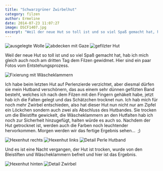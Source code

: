 ```yaml
---
title: "Schwarzgrüner Zwirbelhut"
category: filzen
author: Ermeline
date: 2014-07-23 11:07:27
image: DSCF1407.jpg
excerpt: "Weil der neue Hut so toll ist und so viel Spaß gemacht hat, hab ich mich gleich auch noch am dritten Tag dem Filzen gewidmet. "
---
```


![ausgelegte Wolle](DSCF1388-e1421952622650.jpg)
![abdecken mit Gaze](DSCF1389-e1421952634356.jpg)
![gefilzter Hut](DSCF1390-e1421952645761.jpg)

Weil der neue Hut so toll ist und so viel Spaß gemacht hat, hab ich mich gleich auch noch am dritten Tag dem Filzen gewidmet. Hier sind ein paar Fotos vom Entstehungsprozess.  


![Fixierung mit Wäscheklammern](DSCF1392.jpg)

Ich habe beim letzten Hut auf Perlenzierde verzichtet, aber diesmal dürfen sie mein Hutband verschönern, das aus einem sehr dünnen gefilzten Band besteht, welches ich nach dem Filzen mit den Fingern gehäkelt habe, jetzt hab ich die Falten gelegt und das Schätzchen trocknet nun. Ich hab mich für noch mehr Zwirbel entschieden, also hat dieser Hut nun nicht nur am Zipfel ein Löckchen sondern auch zwei als Abschluss des Hutbandes. Sie trocken um die Bleistifte gewickelt, die Wäscheklammern an den Hutfalten hab ich noch zur Sicherheit hinzugefügt, halten würde es auch so. Nachdem der Hut getrocknet ist, werden auch die Farben noch leuchtender hervorkommen. Morgen werden wir das fertige Ergebnis sehen...  ;)

![Hexenhut rechts](DSCF1406.jpg)
![Hexenhut links](DSCF1407.jpg)
![Detail Perle Hutband](DSCF1409.jpg)

Und es ist eine Nacht vergangen, der Hut ist trocken, wurde von den Bleistiften und Wäscheklammern befreit und hier ist das Ergebnis.

![Hexenhut hinten](DSCF1408-e1421952688529.jpg)
![Detail Zwirbel](DSCF1410-e1421952701504.jpg)
